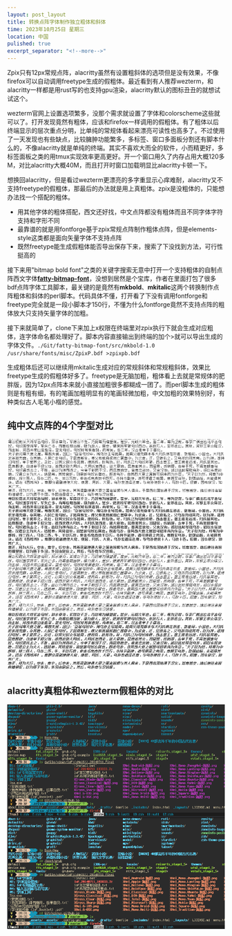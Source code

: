 ```yaml
---
layout: post_layout
title: 转换点阵字体制作独立粗体和斜体
time: 2023年10月25日 星期三
location: 中国
pulished: true
excerpt_separator: "<!--more-->"
---
```

Zpix只有12px常规点阵，alacritty虽然有设置粗斜体的选项但是没有效果，不像firefox可以自动调用freetype生成的假粗体。最近看到有人推荐wezterm，和alacritty一样都是用rust写的也支持gpu渲染，alacritty默认的图标丑丑的就想试试这个。
<!--more-->

wezterm官网上设置选项繁多，没那个需求就设置了字体和colorscheme这些就可以了。打开发现竟然有粗体，应该和firefox一样调用的假粗体。有了粗体以后终端显示的层次重点分明，比单纯的常规体看起来漂亮可读性也高多了。不过使用了一天发现也有些缺点，比较臃肿功能繁多，多标签、窗口多面板分割还有脚本什么的，不像alacritty就是单纯的终端。其实不喜欢大而全的软件，小而精更好，多标签面板之类的用tmux实现效率更高更好。开一个窗口用久了内存占用大概120多M，对比alacritty大概40M，而且打开时窗口加载明显比alacritty卡顿一下。

想换回alacritty，但是看过wezterm更漂亮的多字重显示心痒难耐，alacritty又不支持freetype的假粗体，那最后的办法就是用上真粗体。zpix是没粗体的，只能想办法找一个搭配的粗体。

- 用其他字体的粗体搭配，西文还好找，中文点阵都没有粗体而且不同字体字符支持和字形不同
- 最靠谱的就是用fontforge基于zpix常规点阵制作粗体点阵，但是elements-style这类都是面向矢量字体不支持点阵
- 既然freetype能生成假粗体能否导出保存下来，搜索了下没找到方法，可行性挺高的

接下来用"bitmap bold font"之类的关键字搜索无意中打开一个支持粗体的自制点阵西文字体[**fatty-bitmap-font**](https://github.com/domo141/fatty-bitmap-font)，没想到居然是个宝库，作者在里面打包了很多bdf点阵字体工具脚本，最关键的是竟然有**mkbold**、**mkitalic**这两个转换制作点阵粗体和斜体的perl脚本。代码具体不懂，打开看了下没有调用fontforge和freetype完全就是一段小脚本才150行，不懂为什么fontforge竟然不支持点阵的粗体放大只支持矢量字体的加粗。

接下来就简单了，clone下来加上x权限在终端里对zpix执行下就会生成对应粗体，连字体命名都处理好了。脚本内容直接输出到终端的加个>就可以导出生成的字体文件。`./Git/fatty-bitmap-font/src/mkbold-1.0 /usr/share/fonts/misc/ZpixP.bdf >zpixpb.bdf`

生成粗体后还可以继续用mkitalic生成对应的常规斜体和常规粗斜体，效果比freetype生成的假粗体好多了。freetype是无脑加粗，粗体看上去就是常规体的肥胖版，因为12px点阵本来就小直接加粗很多都糊成一团了。而perl脚本生成的粗体则是有粗有细，有的笔画加粗明显有的笔画轻微加粗，中文加粗的效果特别好，有种类似古人毛笔小楷的感觉。

## 纯中文点阵的4个字型对比
<img src="/assets/img/zpixfamily.png" width="775px" />

## alacritty真粗体和wezterm假粗体的对比
<img src="/assets/img/zpixbold4term.png" width="750px" />

